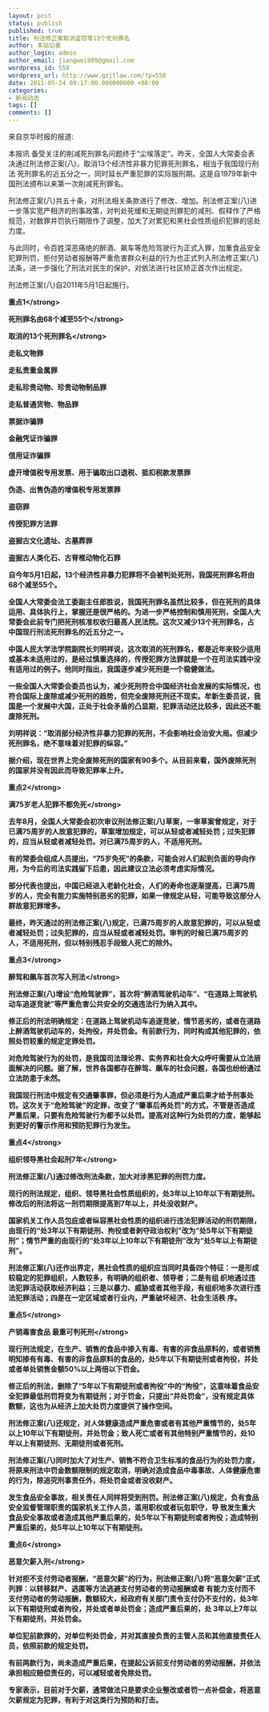 ```yaml
---
layout: post
status: publish
published: true
title: 刑法修正案取消盗窃等13个死刑罪名
author: 本站记者
author_login: admin
author_email: jiangwei909@gmail.com
wordpress_id: 558
wordpress_url: http://www.gzjtlaw.com/?p=558
date: 2011-05-24 09:17:00.000000000 +08:00
categories:
- 新闻动态
tags: []
comments: []
---
```

来自京华时报的报道:

本报讯  备受关注的削减死刑罪名问题终于&ldquo;尘埃落定&rdquo;。昨天，全国人大常委会表决通过刑法修正案(八)，取消13个经济性非暴力犯罪死刑罪名，相当于我国现行刑法 死刑罪名的近五分之一，同时延长严重犯罪的实际服刑期。这是自1979年新中国刑法颁布以来第一次削减死刑罪名。

刑法修正案(八)共五十条，对刑法相关条款进行了修改、增加。刑法修正案(八)进一步落实宽严相济的刑事政策，对判处死缓和无期徒刑罪犯的减刑、假释作了严格规范，对数罪并罚执行期限作了调整，加大了对累犯和黑社会性质组织犯罪的惩处力度。

与此同时，令百姓深恶痛绝的醉酒、飙车等危险驾驶行为正式入罪，加重食品安全犯罪刑罚，拒付劳动者报酬等严重危害群众利益的行为也正式列入刑法修正案(八)法条，进一步强化了刑法对民生的保护，对依法进行社区矫正首次作出规定。

刑法修正案(八)自2011年5月1日起施行。

<strong>重点1<&#47;strong>

<strong>死刑罪名由68个减至55个<&#47;strong>

<strong>取消的13个死刑罪名<&#47;strong>

走私文物罪

走私贵重金属罪

走私珍贵动物、珍贵动物制品罪

走私普通货物、物品罪

票据诈骗罪

金融凭证诈骗罪

信用证诈骗罪

虚开增值税专用发票、用于骗取出口退税、抵扣税款发票罪

伪造、出售伪造的增值税专用发票罪

盗窃罪

传授犯罪方法罪

盗掘古文化遗址、古墓葬罪

盗掘古人类化石、古脊椎动物化石罪

自今年5月1日起，13个经济性非暴力犯罪将不会被判处死刑，我国死刑罪名将由68个减至55个。

全国人大常委会法工委副主任郎胜说，我国死刑罪名虽然比较多，但在死刑的具体运用、具体执行上，掌握还是很严格的。为进一步严格控制和慎用死刑，全国人大常委会此前专门把死刑核准权收归最高人民法院。这次又减少13个死刑罪名，占中国现行刑法死刑罪名的近五分之一。

中国人民大学法学院副院长刘明祥说，这次取消的死刑罪名，都是近年来较少适用或基本未适用过的，是经过慎重选择的，传授犯罪方法罪就是一个在司法实践中没有适用过的例子。他同时指出，我国逐步减少死刑是一个稳健做法。

一些全国人大常委会委员也认为，减少死刑符合中国经济社会发展的实际情况，也符合国际上废除或减少死刑的趋势，但完全废除死刑还不现实。牟新生委员说，我国是一个发展中大国，正处于社会矛盾的凸显期，犯罪活动还比较多，因此还不能废除死刑。

刘明祥说：&ldquo;取消部分经济性非暴力犯罪的死刑，不会影响社会治安大局。但减少死刑罪名，绝不意味着对犯罪的纵容。&rdquo;

据介绍，现在世界上完全废除死刑的国家有90多个。从目前来看，国外废除死刑的国家并没有因此而导致犯罪率上升。

<strong>重点2<&#47;strong>

<strong>满75岁老人犯罪不都免死<&#47;strong>

去年8月，全国人大常委会初次审议刑法修正案(八)草案，一审草案曾规定，对于已满75周岁的人故意犯罪的，草案增加规定，可以从轻或者减轻处罚；过失犯罪的，应当从轻或者减轻处罚。对已满75周岁的人，不适用死刑。

有的常委会组成人员提出，&ldquo;75岁免死&rdquo;的条款，可能会对人们起到负面的导向作用，为今后的司法实践留下后患，因此建议立法必须考虑实际情况。

部分代表也提出，中国已经进入老龄化社会，人们的寿命也逐渐提高，已满75周岁的人，完全有能力实施特别恶劣的犯罪，如果一律规定从轻，可能导致这部分人群故意犯罪增多。

最终，昨天通过的刑法修正案(八)规定，已满75周岁的人故意犯罪的，可以从轻或者减轻处罚；过失犯罪的，应当从轻或者减轻处罚。审判的时候已满75周岁的人，不适用死刑，但以特别残忍手段致人死亡的除外。

<strong>重点3<&#47;strong>

<strong>醉驾和飙车首次写入刑法<&#47;strong>

刑法修正案(八)增设&ldquo;危险驾驶罪&rdquo;，首次将&ldquo;醉酒驾驶机动车&rdquo;、&ldquo;在道路上驾驶机动车追逐竞驶&rdquo;等严重危害公共安全的交通违法行为纳入其中。

修正后的刑法明确规定：在道路上驾驶机动车追逐竞驶，情节恶劣的，或者在道路上醉酒驾驶机动车的，处拘役，并处罚金。有前款行为，同时构成其他犯罪的，依照处罚较重的规定定罪处罚。

对危险驾驶行为的处罚，是我国司法理论界、实务界和社会大众呼吁需要从立法层面解决的问题。据了解，世界各国都存在醉驾、飙车的社会问题，各国也纷纷通过立法防患于未然。

我国现行刑法中规定有交通肇事罪，但必须是行为人造成严重后果才给予刑事处罚。这次关于&ldquo;危险驾驶&rdquo;的定罪，改变了&ldquo;肇事后再处罚&rdquo;的方式，不管是否造成严重后果，只要有危险驾驶行为都予以处罚。提高对这种行为处罚的力度，能够起到更好的警示作用和预防犯罪行为发生。

<strong>重点4<&#47;strong>

<strong>组织领导黑社会起刑7年<&#47;strong>

刑法修正案(八)通过修改刑法条款，加大对涉黑犯罪的刑罚力度。

现行的刑法规定，组织、领导黑社会性质组织的，处3年以上10年以下有期徒刑。修改后的刑法将这一刑罚期限提高到7年以上，并处没收财产。

国家机关工作人员包庇或者纵容黑社会性质的组织进行违法犯罪活动的刑罚期限，由现行的&ldquo;处3年以下有期徒刑、拘役或者剥夺政治权利&rdquo;改为&ldquo;处5年以下有期徒刑&rdquo;；情节严重的由现行的&ldquo;处3年以上10年以下有期徒刑&rdquo;改为&ldquo;处5年以上有期徒刑&rdquo;。

刑法修正案(八)还作出界定，黑社会性质的组织应当同时具备四个特征：一是形成较稳定的犯罪组织，人数较多，有明确的组织者、领导者；二是有组 织地通过违法犯罪活动获取经济利益；三是以暴力、威胁或者其他手段，有组织地多次进行违法犯罪活动；四是在一定区域或者行业内，严重破坏经济、社会生活秩 序。

<strong>重点5<&#47;strong>

<strong>产销毒害食品 最重可判死刑<&#47;strong>

现行刑法规定，在生产、销售的食品中掺入有毒、有害的非食品原料的，或者销售明知掺有有毒、有害的非食品原料的食品的，处5年以下有期徒刑或者拘役，并处或者单处销售金额50%以上两倍以下罚金。

修正后的刑法，删除了&ldquo;5年以下有期徒刑或者拘役&rdquo;中的&ldquo;拘役&rdquo;，这意味着食品安全犯罪最低刑罚将变为有期徒刑；对于罚金，只提出&ldquo;并处罚金&rdquo;，没有规定具体数额，这也为从经济上加大处罚力度提供了操作空间。

刑法修正案(八)还规定，对人体健康造成严重危害或者有其他严重情节的，处5年以上10年以下有期徒刑，并处罚金；致人死亡或者有其他特别严重情节的，处10年以上有期徒刑、无期徒刑或者死刑。

刑法修正案(八)同时加大了对生产、销售不符合卫生标准的食品行为的处罚力度，将原来刑法中罚金数额限制的规定取消，明确对造成食品中毒事故、人体健康危害的行为，除追究刑事责任外，将处罚金或者没收财产。

发生食品安全事故，相关责任人同样将受到刑罚。刑法修正案(八)规定，负有食品安全监督管理职责的国家机关工作人员，滥用职权或者玩忽职守，导 致发生重大食品安全事故或者造成其他严重后果的，处5年以下有期徒刑或者拘役；造成特别严重后果的，处5年以上10年以下有期徒刑。

<strong>重点6<&#47;strong>

<strong>恶意欠薪入刑<&#47;strong>

针对拒不支付劳动者报酬，&ldquo;恶意欠薪&rdquo;的行为，刑法修正案(八)将&ldquo;恶意欠薪&rdquo;正式列罪：以转移财产、逃匿等方法逃避支付劳动者的劳动报酬或者 有能力支付而不支付劳动者的劳动报酬，数额较大，经政府有关部门责令支付仍不支付的，处3年以下有期徒刑或者拘役，并处或者单处罚金；造成严重后果的，处 3年以上7年以下有期徒刑，并处罚金。

单位犯前款罪的，对单位判处罚金，并对其直接负责的主管人员和其他直接责任人员，依照前款的规定处罚。

有前两款行为，尚未造成严重后果，在提起公诉前支付劳动者的劳动报酬，并依法承担相应赔偿责任的，可以减轻或者免除处罚。

专家表示，目前对于欠薪，通常做法只是要求企业整改或者罚一点补偿金，将恶意欠薪规定为犯罪，有利于对这类行为预防和打击。
